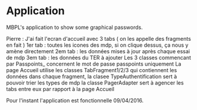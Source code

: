 # Application
MBPL's application to show some graphical passwords.

Pierre : 
J'ai fait l'ecran d'accueil avec 3 tabs ( on les appelle des fragments en fait )
1er tab : toutes les icones des mdp, si on clique dessus, ça nous y amène directement
2em tab : les données mises à jour après chaque essai de mdp
3em tab : les données du TER à ajouter
Les 3 classes commencant par Passpoints_ concernent le mot de passe passpoints uniquement
La page Accueil utilise les classes TabFragment1/2/3 qui contiennent les données dans chaque fragment,
  la clasee TypeAuthentification sert à pouvoir trier les types de mdp
  la classe PagerAdapter sert à agencer les tabs entre eux par rapport à la page Accueil

Pour l'instant l'application est fonctionnelle 09/04/2016.
